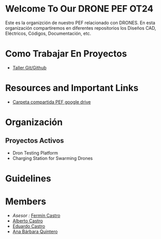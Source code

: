# Welcome To Our DRONE PEF OT24

Este es la organizción de nuestro PEF relacionado con DRONES. En esta organización compartiremos en diferentes repositorios los Diseños CAD, Eléctricos, Códigos, Documentación, etc.

# Como Trabajar En Proyectos
- [Taller Git/Github](https://drive.google.com/file/d/1oUX5uT2c5H6M24aiSKZ_15Bf4n1PQN_r/view?usp=sharing)

# Resources and Important Links

- [Carpeta compartida PEF google drive](https://drive.google.com/drive/folders/0ALCTUywotFMEUk9PVA)

# Organización

## Proyectos Activos

- Dron Testing Platform
- Charging Station for Swarming Drones


# Guidelines

# Members

- *Asesor :* [Fermín Castro](https://github.com/Aragonvi6)
- [Alberto Castro](https://github.com/albertocastrovill)
- [Eduardo Castro](https://github.com/eduardocastro2)
- [Ana Bárbara Quintero]()

